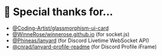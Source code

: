 # 💖 Special thanks for...
  - [@Coding-Artist](https://codingartistweb.com/2020/12/glassmorphism-ui-with-css/)[/glassmorphism-ui-card](https://codepen.io/Coding-Artist/pen/jOMwVYQ)
  - [@WinneRose/winnerose.github.io](https://github.com/WinneRose/winnerose.github.io) (for socket.js)
  - [@Phineas/lanyard](https://github.com/Phineas/lanyard) (for Discord Livetime WebSocket API)
  - [@cnrad/lanyard-profile-readme](https://github.com/cnrad/lanyard-profile-readme) (for Discord Profile iFrame)
